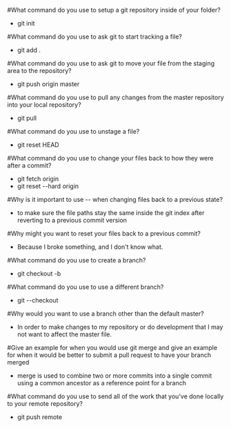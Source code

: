 
#What command do you use to setup a git repository inside of your folder?
- git init

#What command do you use to ask git to start tracking a file?
- git add .

#What command do you use to ask git to move your file from the staging area to the repository?
- git push origin master

#What command do you use to pull any changes from the master repository into your local repository?
- git pull

#What command do you use to unstage a file?
- git reset HEAD <filename>

#What command do you use to change your files back to how they were after a commit?
- git fetch origin
- git reset --hard origin

#Why is it important to use -- when changing files back to a previous state?
- to make sure the file paths stay the same inside the git index after reverting to a previous commit version

#Why might you want to reset your files back to a previous commit?
- Because I broke something, and I don't know what.

#What command do you use to create a branch?
- git checkout -b <filename>

#What command do you use to use a different branch?
- git --checkout <filename>

#Why would you want to use a branch other than the default master?
- In order to make changes to my repository or do development that I may not want to affect the master file.

#Give an example for when you would use git merge and give an example for when it would be better to submit a pull request to have your branch merged
- merge is used to combine two or more commits into a single commit using a common ancestor as a reference point for a branch

#What command do you use to send all of the work that you've done locally to your remote repository?
- git push remote <repository url>
